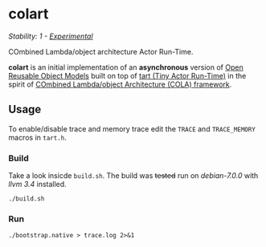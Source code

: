 # colart

_Stability: 1 - [Experimental](https://github.com/tristanls/stability-index#stability-1---experimental)_

COmbined Lambda/object architecture Actor Run-Time.

**colart** is an initial implementation of an **asynchronous** version of [Open Reusable Object Models](http://www.vpri.org/pdf/tr2006003a_objmod.pdf) built on top of [tart (Tiny Actor Run-Time)](https://github.com/organix/tart) in the spirit of [COmbined Lambda/object Architecture (COLA) framework](http://piumarta.com/software/cola/).

## Usage

To enable/disable trace and memory trace edit the `TRACE` and `TRACE_MEMORY` macros in `tart.h`.

### Build

Take a look insicde `build.sh`. The build was ~~tested~~ run on _debian-7.0.0_ with _llvm 3.4_ installed.

    ./build.sh

### Run

    ./bootstrap.native > trace.log 2>&1